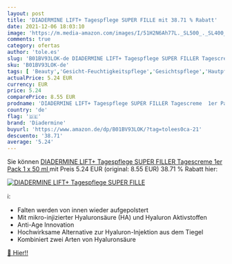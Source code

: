 ```yaml
---
layout: post
title: 'DIADERMINE LIFT+ Tagespflege SUPER FILLE mit 38.71 % Rabatt'
date: 2021-12-06 18:03:10
image: 'https://m.media-amazon.com/images/I/51H2N6Ah77L._SL500_._SL400_.jpg'
comments: true
category: ofertas
author: 'tole.es'
slug: 'B01BV93LOK-de DIADERMINE LIFT+ Tagespflege SUPER FILLER Tagescreme 1er...'
sku: 'B01BV93LOK-de'
tags: [ 'Beauty','Gesicht-Feuchtigkeitspflege','Gesichtspflege','Hautpflege','Tagespflege','diadermine', ]
actualPrice: 5.24 EUR
currency: EUR
price: 5.24
comparePrice: 8.55 EUR
prodname: 'DIADERMINE LIFT+ Tagespflege SUPER FILLER Tagescreme  1er Pack  1 x 50 ml '
country: 'de'
flag: '🇩🇪'
brand: 'Diadermine'
buyurl: 'https://www.amazon.de/dp/B01BV93LOK/?tag=tolees0ca-21'
descuento: '38.71'
average: '5.24'
---
```


Sie können [DIADERMINE LIFT+ Tagespflege SUPER FILLER Tagescreme  1er Pack  1 x 50 ml ](https://www.amazon.de/dp/B01BV93LOK/?tag=tolees0ca-21) mit Preis 5.24 EUR (original: 8.55 EUR) 38.71 % Rabatt hier:

[![DIADERMINE LIFT+ Tagespflege SUPER FILLE](https://m.media-amazon.com/images/I/51H2N6Ah77L._SL500_._SL400_.jpg)](https://www.amazon.de/dp/B01BV93LOK/?tag=tolees0ca-21)

ℹ️:

- Falten werden von innen wieder aufgepolstert
- Mit mikro-injizierter Hyaluronsäure (HA) und Hyaluron Aktivstoffen
- Anti-Age Innovation
- Hochwirksame Alternative zur Hyaluron-Injektion aus dem Tiegel
- Kombiniert zwei Arten von Hyaluronsäure

[🛒 Hier!!](https://www.amazon.de/dp/B01BV93LOK/?tag=tolees0ca-21)
